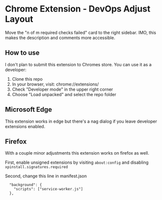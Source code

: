 # Chrome Extension - DevOps Adjust Layout

Move the "n of m required checks failed" card to the right sidebar. IMO, this makes the description and comments more accessible.

## How to use

I don't plan to submit this extension to Chromes store. You can use it as a developer:

1. Clone this repo
1. In your browser, visit: chrome://extensions/
1. Check "Developer mode" in the upper right corner
1. Choose "Load unpacked" and select the repo folder

## Microsoft Edge

This extension works in edge but there's a nag dialog if you leave developer extensions enabled.

## Firefox

With a couple minor adjustments this extension works on firefox as well. 

First, enable unsigned extensions by visiting `about:config` and disabling `xpinstall.signatures.required`

Second, change this line in manifest.json

```
  "background": {
    "scripts": ["service-worker.js"]
  },
```
